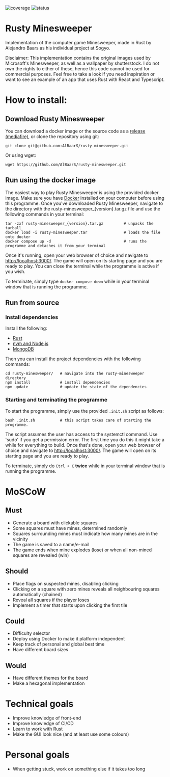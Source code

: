 ![coverage](https://git.sogyo.nl/abaars/rusty-minesweeper/badges/main/coverage.svg?job=unit-tests) ![status](https://git.sogyo.nl/abaars/rusty-minesweeper/badges/main/pipeline.svg?ignore_skipped=true)

# Rusty Minesweeper
Implementation of the computer game Minesweeper, made in Rust by Alejandro Baars as his individual project at Sogyo.

Disclaimer: This implementation contains the original images used by Microsoft's Minesweeper, as well as a wallpaper by shutterstock. I do not own the rights to either of these, hence this code cannot be used for commercial purposes. Feel free to take a look if you need inspiration or want to see an example of an app that uses Rust with React and Typescript.


# How to install:
## Download Rusty Minesweeper
You can download a docker image or the source code as a [release (mediafire)](https://www.mediafire.com/file/zxvs1bg86q2127k/rusty-minesweeper_v0.244.tar.gz/file), or clone the repository using git:

`git clone git@github.com:AlBaarS/rusty-minesweeper.git`

Or using wget:

`wget https://github.com/AlBaarS/rusty-minesweeper.git`

## Run using the docker image

The easiest way to play Rusty Minesweeper is using the provided docker image. Make sure you have [Docker](https://docs.docker.com/engine/install/) installed on your computer before using this programme. Once you've downloaded Rusty Minesweeper, navigate to the directory with the rusty-minesweeper_{version}.tar.gz file and use the following commands in your terminal:

```
tar -zxf rusty-minesweeper_{version}.tar.gz         # unpacks the tarball
docker load -i rusty-minesweeper.tar                # loads the file onto docker
docker compose up -d                                # runs the programme and detaches it from your terminal
```

Once it's running, open your web browser of choice and navigate to <http://localhost:3000/>. The game will open on its starting page and you are ready to play. You can close the terminal while the programme is active if you wish.

To terminate, simply type `docker compose down` while in your terminal window that is running the programme.

## Run from source

### Install dependencies

Install the following:
* [Rust](https://www.rust-lang.org/tools/install)
* [nvm and Node.js](https://nodejs.org/en/download)
* [MongoDB](https://www.mongodb.com/docs/manual/administration/install-community/)

Then you can install the project dependencies with the following commands:

```
cd rusty-minesweeper/   # navigate into the rusty-minesweeper directory
npm install             # install dependencies
npm update              # update the state of the dependencies
```

### Starting and terminating the programme

To start the programme, simply use the provided `.init.sh` script as follows:
```
bash .init.sh           # this script takes care of starting the programme.
```

The script assumes the user has access to the systemctl command. Use 'sudo' if you get a permission error. The first time you do this it might take a while for everything to build. Once that's done, open your web browser of choice and navigate to <http://localhost:3000/>. The game will open on its starting page and you are ready to play.

To terminate, simply do `Ctrl + C` __twice__ while in your terminal window that is running the programme.

# MoSCoW
## Must
* Generate a board with clickable squares
* Some squares must have mines, determined randomly
* Squares surrounding mines must indicate how many mines are in the vicinity
* The game is saved to a name/e-mail
* The game ends when mine explodes (lose) or when all non-mined squares are revealed (win)

## Should
* Place flags on suspected mines, disabling clicking
* Clicking on a square with zero mines reveals all neighbouring squares automatically (chained)
* Reveal all squares if the player loses
* Implement a timer that starts upon clicking the first tile

## Could
* Difficulty selector
* Deploy using Docker to make it platform independent
* Keep track of personal and global best time
* Have different board sizes


## Would
* Have different themes for the board
* Make a hexagonal implementation


# Technical goals
* Improve knowledge of front-end
* Improve knowledge of CI/CD
* Learn to work with Rust
* Make the GUI look nice (and at least use some colours)


# Personal goals
* When getting stuck, work on something else if it takes too long
